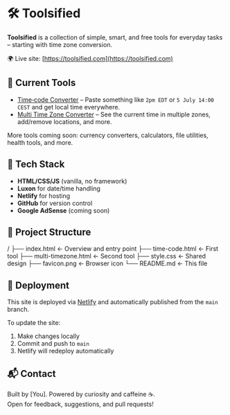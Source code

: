 # 🛠️ Toolsified

**Toolsified** is a collection of simple, smart, and free tools for everyday tasks – starting with time zone conversion.

🌍 Live site: [https://toolsified.com](https://toolsified.com)

## 🔧 Current Tools

- [Time‑code Converter](time-code.html) – Paste something like `2pm EDT` or `5 July 14:00 CEST` and get local time everywhere.
- [Multi Time Zone Converter](multi-timezone.html) – See the current time in multiple zones, add/remove locations, and more.

More tools coming soon: currency converters, calculators, file utilities, health tools, and more.

## 🚀 Tech Stack

- **HTML/CSS/JS** (vanilla, no framework)
- **Luxon** for date/time handling
- **Netlify** for hosting
- **GitHub** for version control
- **Google AdSense** (coming soon)

## 📂 Project Structure

/
├── index.html ← Overview and entry point
├── time-code.html ← First tool
├── multi-timezone.html ← Second tool
├── style.css ← Shared design
├── favicon.png ← Browser icon
└── README.md ← This file

## 📡 Deployment

This site is deployed via [Netlify](https://www.netlify.com/) and automatically published from the `main` branch.

To update the site:
1. Make changes locally
2. Commit and push to `main`
3. Netlify will redeploy automatically

## 📬 Contact

Built by [You]. Powered by curiosity and caffeine ☕.  
Open for feedback, suggestions, and pull requests!

